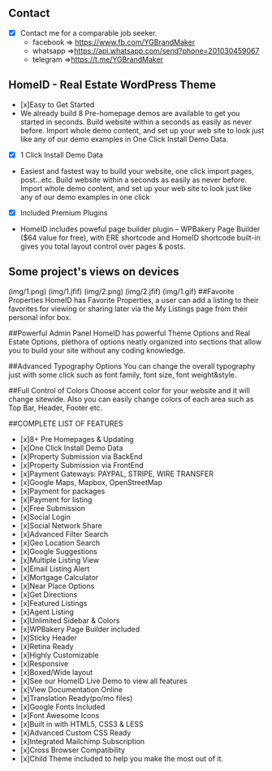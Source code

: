 
## Contact 

- [x] Contact me for a comparable job seeker.
	- facebook => https://www.fb.com/YGBrandMaker
	- whatsapp =>https://api.whatsapp.com/send?phone=201030459067
	- telegram =>https://t.me/YGBrandMaker

## HomeID - Real Estate WordPress Theme



- [x]Easy to Get Started
- We already build 8 Pre-homepage demos are available to get you started in seconds. Build website within a seconds as easily as never before. Import whole demo content, and set up your web site to look just like any of our demo examples in One Click Install Demo Data.

- [x] 1 Click Install Demo Data
- Easiest and fastest way to build your website, one click import pages, post…etc. Build website within a seconds as easily as never before. Import whole demo content, and set up your web site to look just like any of our demo examples in one click

- [x] Included Premium Plugins
- HomeID includes poweful page builder plugin – WPBakery Page Builder ($64 value for free), with ERE shortcode and HomeID shortcode built-in gives you total layout control over pages & posts.
## Some project's views on devices


(img/1.png)
(img/1.jfif)
(img/2.png)
(img/2.jfif)
(img/1.gif)
##Favorite Properties
HomeID has Favorite Properties, a user can add a listing to their favorites for viewing or sharing later via the My Listings page from their personal infor box.

##Powerful Admin Panel
HomeID has powerful Theme Options and Real Estate Options, plethora of options neatly organized into sections that allow you to build your site without any coding knowledge.

##Advanced Typography Options
You can change the overall typography just with some click such as font family, font size, font weight&style.

##Full Control of Colors
Choose accent color for your website and it will change sitewide. Also you can easily change colors of each area such as Top Bar, Header, Footer etc.

##COMPLETE LIST OF FEATURES
- [x]8+ Pre Homepages & Updating
- [x]One Click Install Demo Data
- [x]Property Submission via BackEnd
- [x]Property Submission via FrontEnd
- [x]Payment Gateways: PAYPAL, STRIPE, WIRE TRANSFER
- [x]Google Maps, Mapbox, OpenStreetMap
- [x]Payment for packages
- [x]Payment for listing
- [x]Free Submission
- [x]Social Login
- [x]Social Network Share
- [x]Advanced Filter Search
- [x]Geo Location Search
- [x]Google Suggestions
- [x]Multiple Listing View
- [x]Email Listing Alert
- [x]Mortgage Calculator
- [x]Near Place Options
- [x]Get Directions
- [x]Featured Listings
- [x]Agent Listing
- [x]Unlimited Sidebar & Colors
- [x]WPBakery Page Builder included
- [x]Sticky Header
- [x]Retina Ready
- [x]Highly Customizable
- [x]Responsive
- [x]Boxed/Wide layout
- [x]See our HomeID Live Demo to view all features
- [x]View Documentation Online
- [x]Translation Ready(po/mo files)
- [x]Google Fonts Included
- [x]Font Awesome Icons
- [x]Built in with HTML5, CSS3 & LESS
- [x]Advanced Custom CSS Ready
- [x]Integrated Mailchimp Subscription
- [x]Cross Browser Compatibility
- [x]Child Theme included to help you make the most out of it.